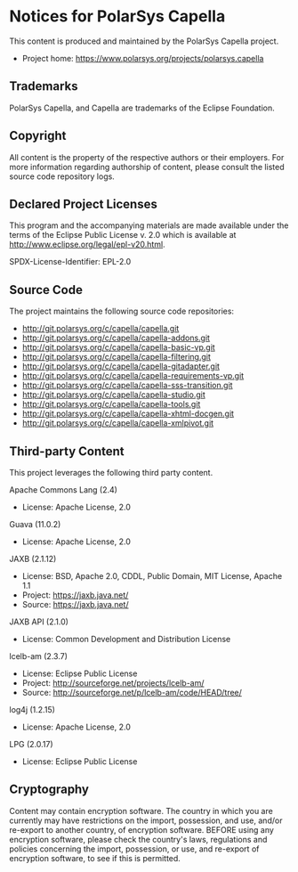 # Notices for PolarSys Capella

This content is produced and maintained by the PolarSys Capella project.

* Project home: https://www.polarsys.org/projects/polarsys.capella

## Trademarks

PolarSys Capella, and Capella are trademarks of the Eclipse Foundation.

## Copyright

All content is the property of the respective authors or their employers. For
more information regarding authorship of content, please consult the listed
source code repository logs.

## Declared Project Licenses

This program and the accompanying materials are made available under the terms
of the Eclipse Public License v. 2.0 which is available at
http://www.eclipse.org/legal/epl-v20.html.

SPDX-License-Identifier: EPL-2.0

## Source Code

The project maintains the following source code repositories:

* http://git.polarsys.org/c/capella/capella.git
* http://git.polarsys.org/c/capella/capella-addons.git
* http://git.polarsys.org/c/capella/capella-basic-vp.git
* http://git.polarsys.org/c/capella/capella-filtering.git
* http://git.polarsys.org/c/capella/capella-gitadapter.git
* http://git.polarsys.org/c/capella/capella-requirements-vp.git
* http://git.polarsys.org/c/capella/capella-sss-transition.git
* http://git.polarsys.org/c/capella/capella-studio.git
* http://git.polarsys.org/c/capella/capella-tools.git
* http://git.polarsys.org/c/capella/capella-xhtml-docgen.git
* http://git.polarsys.org/c/capella/capella-xmlpivot.git

## Third-party Content

This project leverages the following third party content.

Apache Commons Lang (2.4)

* License: Apache License, 2.0 

Guava (11.0.2)

* License: Apache License, 2.0

JAXB (2.1.12)

* License: BSD, Apache 2.0, CDDL, Public Domain, MIT License, Apache 1.1 
* Project: https://jaxb.java.net/
* Source: https://jaxb.java.net/

JAXB API (2.1.0)

* License: Common Development and Distribution License

lcelb-am (2.3.7)

* License: Eclipse Public License
* Project: http://sourceforge.net/projects/lcelb-am/
* Source: http://sourceforge.net/p/lcelb-am/code/HEAD/tree/

log4j (1.2.15)

* License: Apache License, 2.0

LPG (2.0.17)

* License: Eclipse Public License

## Cryptography

Content may contain encryption software. The country in which you are currently
may have restrictions on the import, possession, and use, and/or re-export to
another country, of encryption software. BEFORE using any encryption software,
please check the country's laws, regulations and policies concerning the import,
possession, or use, and re-export of encryption software, to see if this is
permitted.